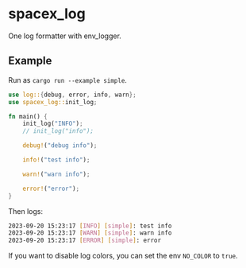 # spacex_log

One log formatter with env_logger.

## Example

Run as `cargo run --example simple`.

```rust
use log::{debug, error, info, warn};
use spacex_log::init_log;

fn main() {
    init_log("INFO");
    // init_log("info");

    debug!("debug info");

    info!("test info");

    warn!("warn info");

    error!("error");
}
```

Then logs:

```bash
2023-09-20 15:23:17 [INFO] [simple]: test info
2023-09-20 15:23:17 [WARN] [simple]: warn info
2023-09-20 15:23:17 [ERROR] [simple]: error
```

If you want to disable log colors, you can set the env `NO_COLOR` to `true`.
